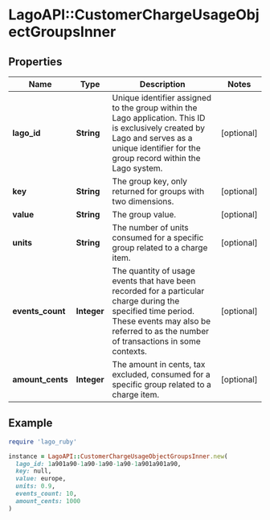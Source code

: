 # LagoAPI::CustomerChargeUsageObjectGroupsInner

## Properties

| Name | Type | Description | Notes |
| ---- | ---- | ----------- | ----- |
| **lago_id** | **String** | Unique identifier assigned to the group within the Lago application. This ID is exclusively created by Lago and serves as a unique identifier for the group record within the Lago system. | [optional] |
| **key** | **String** | The group key, only returned for groups with two dimensions. | [optional] |
| **value** | **String** | The group value. | [optional] |
| **units** | **String** | The number of units consumed for a specific group related to a charge item. | [optional] |
| **events_count** | **Integer** | The quantity of usage events that have been recorded for a particular charge during the specified time period. These events may also be referred to as the number of transactions in some contexts. | [optional] |
| **amount_cents** | **Integer** | The amount in cents, tax excluded, consumed for a specific group related to a charge item. | [optional] |

## Example

```ruby
require 'lago_ruby'

instance = LagoAPI::CustomerChargeUsageObjectGroupsInner.new(
  lago_id: 1a901a90-1a90-1a90-1a90-1a901a901a90,
  key: null,
  value: europe,
  units: 0.9,
  events_count: 10,
  amount_cents: 1000
)
```

